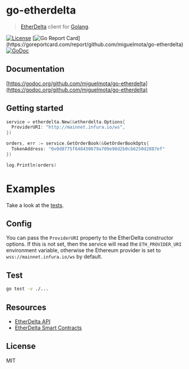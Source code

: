 # go-etherdelta

> [EtherDelta](https://etherdelta.com/) client for [Golang](https://golang.org/).

[![License](http://img.shields.io/badge/license-MIT-blue.svg)](https://raw.githubusercontent.com/miguelmota/go-etherdelta/master/LICENSE.md) [![Go Report Card](https://goreportcard.com/badge/github.com/miguelmota/go-etherdelta?)](https://goreportcard.com/report/github.com/miguelmota/go-etherdelta) [![GoDoc](https://godoc.org/github.com/miguelmota/go-etherdelta?status.svg)](https://godoc.org/github.com/miguelmota/go-etherdelta)

## Documentation

[https://godoc.org/github.com/miguelmota/go-etherdelta](https://godoc.org/github.com/miguelmota/go-etherdelta)

## Getting started

```go
service = etherdelta.New(&etherdelta.Options{
  ProviderURI: "http://mainnet.infura.io/ws",
})

orders, err := service.GetOrderBook(&GetOrderBookOpts{
  TokenAddress: "0x0d8775f648430679a709e98d2b0cb6250d2887ef"
})

log.Println(orders)
```

# Examples

Take a look at the [tests](./etherdelta_test.go).

## Config

You can pass the `ProviderURI` property to the EtherDelta constructor options. If this is not set, then the service will read the `ETH_PROVIDER_URI` environment variable, otherwise the Ethereum provider is set to `wss://mainnet.infura.io/ws` by default.

## Test

```bash
go test -v ./...
```

## Resources

- [EtherDelta API](https://github.com/etherdelta/etherdelta.github.io/blob/master/docs/API.md)
- [EtherDelta Smart Contracts](https://github.com/etherdelta/etherdelta.github.io/blob/master/docs/SMART_CONTRACT.md)

## License

MIT
